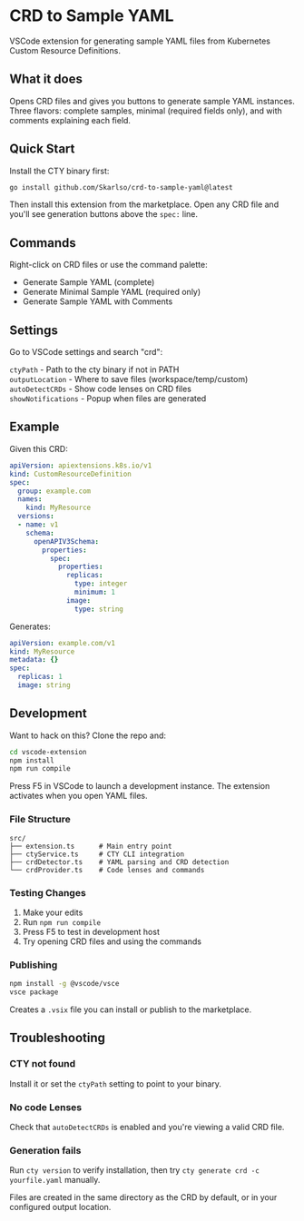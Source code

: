 # CRD to Sample YAML

VSCode extension for generating sample YAML files from Kubernetes Custom Resource Definitions.

## What it does

Opens CRD files and gives you buttons to generate sample YAML instances. Three flavors: complete samples, minimal (required fields only), and with comments explaining each field.

## Quick Start

Install the CTY binary first:
```bash
go install github.com/Skarlso/crd-to-sample-yaml@latest
```

Then install this extension from the marketplace. Open any CRD file and you'll see generation buttons above the `spec:` line.

## Commands

Right-click on CRD files or use the command palette:

- Generate Sample YAML (complete)
- Generate Minimal Sample YAML (required only)  
- Generate Sample YAML with Comments

## Settings

Go to VSCode settings and search "crd":

`ctyPath` - Path to the cty binary if not in PATH  
`outputLocation` - Where to save files (workspace/temp/custom)  
`autoDetectCRDs` - Show code lenses on CRD files  
`showNotifications` - Popup when files are generated  

## Example

Given this CRD:
```yaml
apiVersion: apiextensions.k8s.io/v1
kind: CustomResourceDefinition
spec:
  group: example.com
  names:
    kind: MyResource
  versions:
  - name: v1
    schema:
      openAPIV3Schema:
        properties:
          spec:
            properties:
              replicas:
                type: integer
                minimum: 1
              image:
                type: string
```

Generates:
```yaml
apiVersion: example.com/v1
kind: MyResource
metadata: {}
spec:
  replicas: 1
  image: string
```

## Development

Want to hack on this? Clone the repo and:

```bash
cd vscode-extension
npm install
npm run compile
```

Press F5 in VSCode to launch a development instance. The extension activates when you open YAML files.

### File Structure

```
src/
├── extension.ts      # Main entry point
├── ctyService.ts     # CTY CLI integration  
├── crdDetector.ts    # YAML parsing and CRD detection
└── crdProvider.ts    # Code lenses and commands
```

### Testing Changes

1. Make your edits
2. Run `npm run compile`
3. Press F5 to test in development host
4. Try opening CRD files and using the commands

### Publishing

```bash
npm install -g @vscode/vsce
vsce package
```

Creates a `.vsix` file you can install or publish to the marketplace.

## Troubleshooting

### CTY not found
Install it or set the `ctyPath` setting to point to your binary.

### No code Lenses
Check that `autoDetectCRDs` is enabled and you're viewing a valid CRD file.

### Generation fails
Run `cty version` to verify installation, then try `cty generate crd -c yourfile.yaml` manually.

Files are created in the same directory as the CRD by default, or in your configured output location.